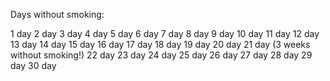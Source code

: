 Days without smoking:

1 day
2 day
3 day
4 day
5 day
6 day
7 day
8 day
9 day
10 day
11 day
12 day
13 day
14 day
15 day
16 day
17 day
18 day
19 day
20 day
21 day (3 weeks without smoking!)
22 day
23 day
24 day
25 day
26 day
27 day
28 day
29 day
30 day
